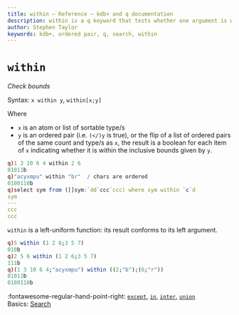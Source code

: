 ```yaml
---
title: within – Reference – kdb+ and q documentation
description: within is a q keyword that tests whether one argument is within the bounds defined by the other.
author: Stephen Taylor
keywords: kdb+, ordered pair, q, search, within
---
```

# `within`





_Check bounds_


Syntax: `x within y`, `within[x;y]`

Where 

-   `x` is an atom or list of sortable type/s
-   `y` is an ordered pair (i.e. `(</)y` is true), or the flip of a list of ordered pairs of the same count and type/s as `x`, the result is a boolean for each item of `x` indicating whether it is within the inclusive bounds given by `y`.

```q
q)1 3 10 6 4 within 2 6
01011b
q)"acyxmpu" within "br"  / chars are ordered
0100110b
q)select sym from ([]sym:`dd`ccc`ccc) where sym within `c`d
sym
---
ccc
ccc
```

`within` is a left-uniform function: its result conforms to its left argument.

```q
q)5 within (1 2 6;3 5 7)
010b
q)2 5 6 within (1 2 6;3 5 7)
111b
q)(1 3 10 6 4;"acyxmpu") within ((2;"b");(6;"r"))
01011b
0100110b
```


:fontawesome-regular-hand-point-right: 
[`except`](except.md), 
[`in`](in.md), 
[`inter`](inter.md), 
[`union`](union.md)  
Basics: [Search](../basics/search.md)



